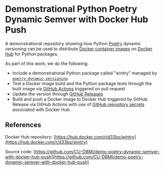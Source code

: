 # Demonstrational Python Poetry Dynamic Semver with Docker Hub Push

A demonstrational repository showing how Python [Poetry](https://python-poetry.org/docs/) dynamic versioning can be used to distribute [Docker container images](https://docs.docker.com/guides/walkthroughs/what-is-a-container/) on [Docker Hub](https://www.docker.com/products/docker-hub) for Python packages.

As part of this work, we do the following:

- Include a demonstrational Python package called "wintry" managed by [`poetry-dynamic-versioning`](https://github.com/mtkennerly/poetry-dynamic-versioning)
- Test a Docker image build and the Python package tests through the built image via [GitHub Actions](https://docs.github.com/en/actions) triggered on pull request
- Update the version through [GitHub Releases](https://docs.github.com/en/repositories/releasing-projects-on-github/about-releases)
- Build and push a Docker image to Docker Hub triggered by GitHub Release via GitHub Actions with use of [GitHub repository secrets](https://docs.github.com/en/actions/security-guides/using-secrets-in-github-actions) associated with Docker Hub.

## References

Docker Hub repository: [https://hub.docker.com/r/d33bs/wintry](https://hub.docker.com/r/d33bs/wintry)

Source code: [https://github.com/CU-DBMI/demo-poetry-dynamic-semver-with-docker-hub-push](https://github.com/CU-DBMI/demo-poetry-dynamic-semver-with-docker-hub-push)
